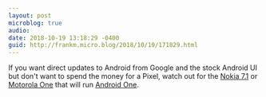 ```yaml
---
layout: post
microblog: true
audio: 
date: 2018-10-19 13:18:29 -0400
guid: http://frankm.micro.blog/2018/10/19/171829.html
---
```

If you want direct updates to Android from Google and the stock Android UI but don't want to spend the money for a Pixel, watch out for the [Nokia 7.1](https://www.techradar.com/reviews/hands-on-nokia-71) or [Motorola One](https://www.techradar.com/reviews/motorola-one) that will run [Android One](https://www.techradar.com/news/what-is-android-one). 
